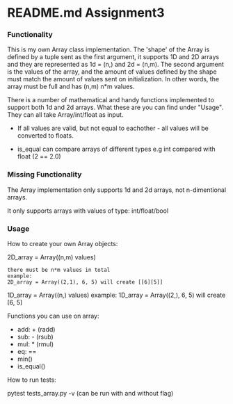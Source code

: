 
# README.md Assignment3 


### Functionality

This is my own Array class implementation. The 'shape' of the Array is defined by a tuple sent as the first argument, it supports 1D and 2D arrays and they are represented as 1d = (n,)  and 2d = (n,m). The second argument is the values of the array, and the amount of values defined by the shape must match the amount of values sent on initialization. In other words, the array must be full and has (n,m) n*m values. 

There is a number of mathematical and handy functions implemented to support both 1d and 2d arrays. What these are you can find under  "Usage". They can all take Array/int/float as input.

- If all values are valid, but not equal to eachother - all values will be converted to floats.

- is_equal can compare arrays of different types e.g int compared with float (2 == 2.0)

### Missing Functionality

The Array implementation only supports 1d and 2d arrays, not n-dimentional arrays. 

It only supports arrays with values of type: int/float/bool


### Usage
How to create your own Array objects:

2D_array = Array((n,m) values)
	
	there must be n*m values in total
	example:
	2D_array = Array((2,1), 6, 5) will create [[6][5]]
	
1D_array = Array((n,) values)
	example:
	1D_array = Array((2,), 6, 5) will create [6, 5]

Functions you can use on array:
- add: + 	(radd)
- sub: -	(rsub)
- mul: *	(rmul)
- eq: == 
- min()
- is_equal()

How to run tests:

pytest tests_array.py -v (can be run with and without flag)


